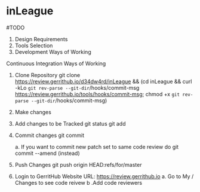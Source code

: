 # inLeague

#TODO
1. Design Requirements
2. Tools Selection
3. Development Ways of Working

Continuous Integration Ways of Working

1. Clone Repository
    git clone https://review.gerrithub.io/d34dw4rd/inLeague && (cd inLeague && curl -kLo `git rev-parse --git-dir`/hooks/commit-msg https://review.gerrithub.io/tools/hooks/commit-msg; chmod +x `git rev-parse --git-dir`/hooks/commit-msg)

2. Make changes

3. Add changes to be Tracked
    git status
    git add

4. Commit changes
    git commit

    a. If you want to commit new patch set to same code review do
    git commit --amend (instead)

5. Push Changes
    git push origin HEAD:refs/for/master

6. Login to GerritHub 
    Website URL: https://review.gerrithub.io
    a. Go to My / Changes to see code reivew
    b .Add code reviewers


